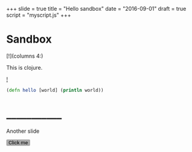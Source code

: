 +++
slide = true
title = "Hello sandbox"
date = "2016-09-01"
draft = true
script = "myscript.js"
+++

# Sandbox

[!](columns 4:)

This is clojure.

[!](split)

```clojure
(defn hello [world] (println world))
```

# ___________

Another slide

<a class="my-first-slide"></a>

<button id="click">Click me</button>


<style>
button {
  font-family: "Roboto";
  background: #aaa;
  outline: none;
  border: none;
  border-radius: 3px;
}
</style>
